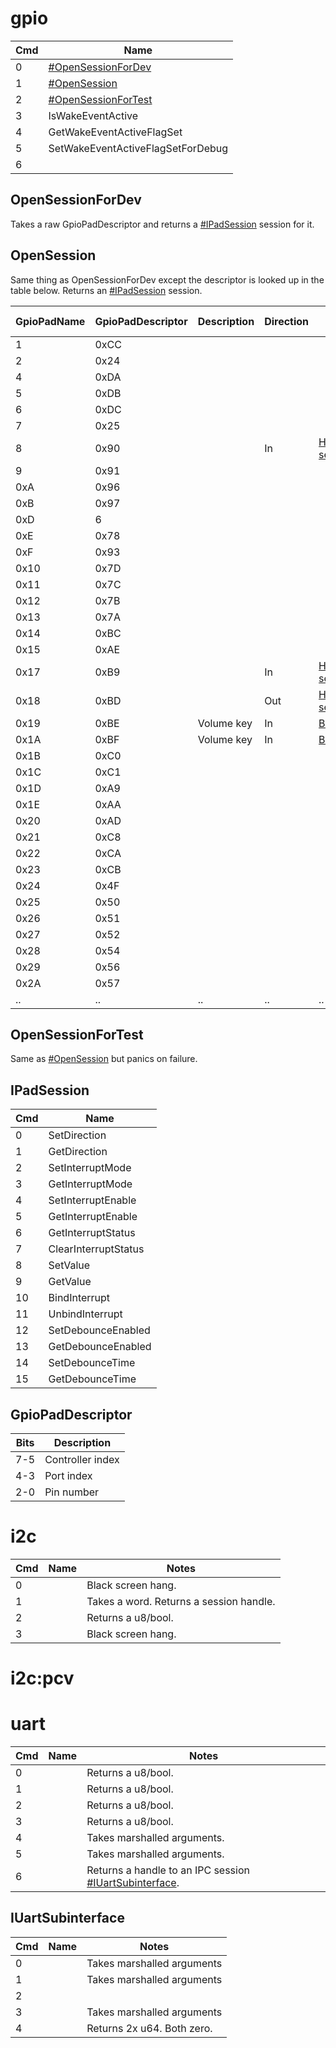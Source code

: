 # gpio

| Cmd | Name                                                   |
| --- | ------------------------------------------------------ |
| 0   | [\#OpenSessionForDev](#OpenSessionForDev "wikilink")   |
| 1   | [\#OpenSession](#OpenSession "wikilink")               |
| 2   | [\#OpenSessionForTest](#OpenSessionForTest "wikilink") |
| 3   | IsWakeEventActive                                      |
| 4   | GetWakeEventActiveFlagSet                              |
| 5   | SetWakeEventActiveFlagSetForDebug                      |
| 6   |                                                        |

## OpenSessionForDev

Takes a raw GpioPadDescriptor and returns a
[\#IPadSession](#IPadSession "wikilink") session for it.

## OpenSession

Same thing as OpenSessionForDev except the descriptor is looked up in
the table below. Returns an [\#IPadSession](#IPadSession "wikilink")
session.

| GpioPadName | GpioPadDescriptor | Description | Direction | Used by                                      |
| ----------- | ----------------- | ----------- | --------- | -------------------------------------------- |
| 1           | 0xCC              |             |           |                                              |
| 2           | 0x24              |             |           |                                              |
| 4           | 0xDA              |             |           |                                              |
| 5           | 0xDB              |             |           |                                              |
| 6           | 0xDC              |             |           |                                              |
| 7           | 0x25              |             |           |                                              |
| 8           | 0x90              |             | In        | [HID services](HID%20services.md "wikilink") |
| 9           | 0x91              |             |           |                                              |
| 0xA         | 0x96              |             |           |                                              |
| 0xB         | 0x97              |             |           |                                              |
| 0xD         | 6                 |             |           |                                              |
| 0xE         | 0x78              |             |           |                                              |
| 0xF         | 0x93              |             |           |                                              |
| 0x10        | 0x7D              |             |           |                                              |
| 0x11        | 0x7C              |             |           |                                              |
| 0x12        | 0x7B              |             |           |                                              |
| 0x13        | 0x7A              |             |           |                                              |
| 0x14        | 0xBC              |             |           |                                              |
| 0x15        | 0xAE              |             |           |                                              |
| 0x17        | 0xB9              |             | In        | [HID services](HID%20services.md "wikilink") |
| 0x18        | 0xBD              |             | Out       | [HID services](HID%20services.md "wikilink") |
| 0x19        | 0xBE              | Volume key  | In        | [Boot2](Boot2.md "wikilink")                 |
| 0x1A        | 0xBF              | Volume key  | In        | [Boot2](Boot2.md "wikilink")                 |
| 0x1B        | 0xC0              |             |           |                                              |
| 0x1C        | 0xC1              |             |           |                                              |
| 0x1D        | 0xA9              |             |           |                                              |
| 0x1E        | 0xAA              |             |           |                                              |
| 0x20        | 0xAD              |             |           |                                              |
| 0x21        | 0xC8              |             |           |                                              |
| 0x22        | 0xCA              |             |           |                                              |
| 0x23        | 0xCB              |             |           |                                              |
| 0x24        | 0x4F              |             |           |                                              |
| 0x25        | 0x50              |             |           |                                              |
| 0x26        | 0x51              |             |           |                                              |
| 0x27        | 0x52              |             |           |                                              |
| 0x28        | 0x54              |             |           |                                              |
| 0x29        | 0x56              |             |           |                                              |
| 0x2A        | 0x57              |             |           |                                              |
| ..          | ..                | ..          | ..        | ..                                           |

## OpenSessionForTest

Same as [\#OpenSession](#OpenSession "wikilink") but panics on failure.

## IPadSession

| Cmd | Name                 |
| --- | -------------------- |
| 0   | SetDirection         |
| 1   | GetDirection         |
| 2   | SetInterruptMode     |
| 3   | GetInterruptMode     |
| 4   | SetInterruptEnable   |
| 5   | GetInterruptEnable   |
| 6   | GetInterruptStatus   |
| 7   | ClearInterruptStatus |
| 8   | SetValue             |
| 9   | GetValue             |
| 10  | BindInterrupt        |
| 11  | UnbindInterrupt      |
| 12  | SetDebounceEnabled   |
| 13  | GetDebounceEnabled   |
| 14  | SetDebounceTime      |
| 15  | GetDebounceTime      |

## GpioPadDescriptor

| Bits | Description      |
| ---- | ---------------- |
| 7-5  | Controller index |
| 4-3  | Port index       |
| 2-0  | Pin number       |

# i2c

| Cmd | Name | Notes                                   |
| --- | ---- | --------------------------------------- |
| 0   |      | Black screen hang.                      |
| 1   |      | Takes a word. Returns a session handle. |
| 2   |      | Returns a u8/bool.                      |
| 3   |      | Black screen hang.                      |

# i2c:pcv

# uart

| Cmd | Name | Notes                                                                                    |
| --- | ---- | ---------------------------------------------------------------------------------------- |
| 0   |      | Returns a u8/bool.                                                                       |
| 1   |      | Returns a u8/bool.                                                                       |
| 2   |      | Returns a u8/bool.                                                                       |
| 3   |      | Returns a u8/bool.                                                                       |
| 4   |      | Takes marshalled arguments.                                                              |
| 5   |      | Takes marshalled arguments.                                                              |
| 6   |      | Returns a handle to an IPC session [\#IUartSubinterface](#IUartSubinterface "wikilink"). |

## IUartSubinterface

| Cmd | Name | Notes                      |
| --- | ---- | -------------------------- |
| 0   |      | Takes marshalled arguments |
| 1   |      | Takes marshalled arguments |
| 2   |      |                            |
| 3   |      | Takes marshalled arguments |
| 4   |      | Returns 2x u64. Both zero. |
